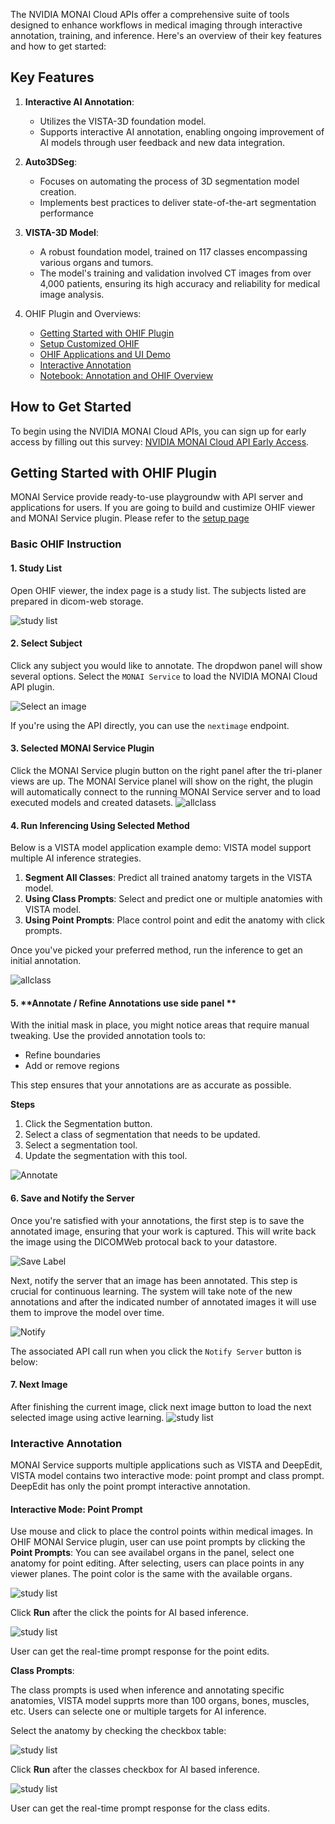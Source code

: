 The NVIDIA MONAI Cloud APIs offer a comprehensive suite of tools designed to enhance workflows in medical imaging through interactive annotation, training, and inference. Here's an overview of their key features and how to get started:

## Key Features


1. **Interactive AI Annotation**: 
   - Utilizes the VISTA-3D foundation model.
   - Supports interactive AI annotation, enabling ongoing improvement of AI models through user feedback and new data integration.

2. **Auto3DSeg**:
   - Focuses on automating the process of 3D segmentation model creation.
   - Implements best practices to deliver state-of-the-art segmentation performance

3. **VISTA-3D Model**:
   - A robust foundation model, trained on 117 classes encompassing various organs and tumors.
   - The model's training and validation involved CT images from over 4,000 patients, ensuring its high accuracy and reliability for medical image analysis.

4. OHIF Plugin and Overviews:
   - [Getting Started with OHIF Plugin](#getting-started-with-ohif-plugin)
   - [Setup Customized OHIF ](https://github.com/NVIDIA/monai-cloud-api/tree/main/plugins/ohif)
   - [OHIF Applications and UI Demo](#basic-ohif-instruction)
   - [Interactive Annotation]()
   - [Notebook: Annotation and OHIF Overview](https://github.com/NVIDIA/monai-cloud-api/blob/main/notebooks/Annotation%20and%20Continuous%20Learning%20Overview.ipynb)


## How to Get Started

To begin using the NVIDIA MONAI Cloud APIs, you can sign up for early access by filling out this survey: [NVIDIA MONAI Cloud API Early Access](https://developer.nvidia.com/nvidia-monai-cloud-api-early-access-program/join). 

## Getting Started with OHIF Plugin

MONAI Service provide ready-to-use playgroundw with API server and applications for users. 
If you are going to build and custimize OHIF viewer and MONAI Service plugin. Please refer to the [setup page](https://github.com/NVIDIA/monai-cloud-api/tree/main/plugins/ohif)


### Basic OHIF Instruction


#### 1. **Study List**
Open OHIF viewer, the index page is a study list. The subjects listed are prepared in dicom-web storage. 

![study list](docs/doc_imgs/studyList.png)

#### 2. **Select Subject** 

Click any subject you would like to annotate. 
The dropdwon panel will show several options. Select the `MONAI Service` 
to load the NVIDIA MONAI Cloud API plugin.

![Select an image](docs/doc_imgs/selectanimage.png)

If you're using the API directly, you can use the `nextimage` endpoint.

#### 3. **Selected MONAI Service Plugin**

Click the MONAI Service plugin button on the right panel after the tri-planer views are up. 
The MONAI Service planel will show on the right, the plugin will automatically connect
to the running MONAI Service server and to load executed models and created datasets. 
![allclass](docs/doc_imgs/viewerpage.jpg)



#### 4. **Run Inferencing Using Selected Method**

Below is a VISTA model application example demo:
VISTA model support multiple AI inference strategies.  
1. **Segment All Classes**: Predict all trained anatomy targets in the VISTA model. 
2. **Using Class Prompts**: Select and predict one or multiple anatomies with VISTA model.
3. **Using Point Prompts**: Place control point and edit the anatomy with click prompts. 

Once you've picked your preferred method, run the inference to get an initial annotation.

![allclass](docs/doc_imgs/annotation.png)

#### 5. **Annotate / Refine Annotations use side panel **

With the initial mask in place, you might notice areas that require manual tweaking. 
Use the provided annotation tools to:

- Refine boundaries
- Add or remove regions

This step ensures that your annotations are as accurate as possible.

**Steps**
1. Click the Segmentation button.
2. Select a class of segmentation that needs to be updated.
3. Select a segmentation tool.
4. Update the segmentation with this tool.

![Annotate](docs/doc_imgs/annotate.png)

#### 6. **Save and Notify the Server**

Once you're satisfied with your annotations, the first step is to save the annotated image, ensuring that your work is captured. This will write back the image using the DICOMWeb protocal back to your datastore.

![Save Label](docs/doc_imgs/savelabel.png)

Next, notify the server that an image has been annotated. This step is crucial for continuous learning. The system will take note of the new annotations and after the indicated number of annotated images it will use them to improve the model over time.

![Notify](docs/doc_imgs/notify.png)

The associated API call run when you click the `Notify Server` button is below:

#### 7. **Next Image**
After finishing the current image, click next image button to load the next selected image using
active learning.
![study list](docs/doc_imgs/nextimage.png)


### Interactive Annotation
MONAI Service supports multiple applications such as VISTA and DeepEdit, VISTA model contains two interactive mode:
point prompt and class prompt. DeepEdit has only the point prompt interactive annotation. 

#### **Interactive Mode: Point Prompt**

Use mouse and click to place the control points within medical images. 
In OHIF MONAI Service plugin, user can use point prompts by clicking the
**Point Prompts**:
You can see availabel organs in the panel, select one anatomy for point
editing. After selecting, users can place points in any viewer planes. The point color is the same with the 
available organs. 

![study list](docs/doc_imgs/inference_point.png)

Click **Run** after the click the points for AI based inference.

![study list](docs/doc_imgs/inference_point_res.png)

User can get the real-time prompt response for the point edits.

**Class Prompts**:

The class prompts is used when inference and annotating specific anatomies, VISTA model supprts more
 than 100 organs, bones, muscles, etc. Users can selecte one or multiple targets for AI inference. 

Select the anatomy by checking the checkbox table:

![study list](docs/doc_imgs/inference_class_prompts.png)

Click **Run** after the classes checkbox for AI based inference.

![study list](docs/doc_imgs/inference_class_prompts_res.png)

User can get the real-time prompt response for the class edits.